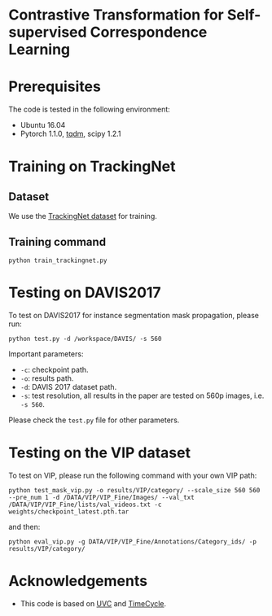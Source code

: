 # Contrastive Transformation for Self-supervised Correspondence Learning

# Prerequisites
The code is tested in the following environment:
- Ubuntu 16.04
- Pytorch 1.1.0, [tqdm](https://github.com/tqdm/tqdm), scipy 1.2.1

# Training on TrackingNet

## Dataset

We use the [TrackingNet dataset](https://tracking-net.org/) for training.

## Training command

```
python train_trackingnet.py 
```

# Testing on DAVIS2017
To test on DAVIS2017 for instance segmentation mask propagation, please run:
```
python test.py -d /workspace/DAVIS/ -s 560
```
Important parameters:
- `-c`: checkpoint path.
- `-o`: results path.
- `-d`: DAVIS 2017 dataset path.
- `-s`: test resolution, all results in the paper are tested on 560p images, i.e. `-s 560`.

Please check the `test.py` file for other parameters.

# Testing on the VIP dataset

To test on VIP, please run the following command with your own VIP path:

```
python test_mask_vip.py -o results/VIP/category/ --scale_size 560 560 --pre_num 1 -d /DATA/VIP/VIP_Fine/Images/ --val_txt /DATA/VIP/VIP_Fine/lists/val_videos.txt -c weights/checkpoint_latest.pth.tar
```
and then:
```
python eval_vip.py -g DATA/VIP/VIP_Fine/Annotations/Category_ids/ -p results/VIP/category/
````

# Acknowledgements
- This code is based on [UVC](https://github.com/Liusifei/UVC) and [TimeCycle](https://github.com/xiaolonw/TimeCycle).
